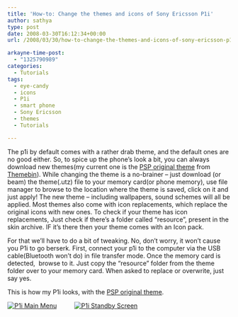 ```yaml
---
title: 'How-to: Change the themes and icons of Sony Ericsson P1i'
author: sathya
type: post
date: 2008-03-30T16:12:34+00:00
url: /2008/03/30/how-to-change-the-themes-and-icons-of-sony-ericsson-p1i/

arkayne-time-post:
  - "1325790989"
categories:
  - Tutorials
tags:
  - eye-candy
  - icons
  - P1i
  - smart phone
  - Sony Ericsson
  - themes
  - Tutorials

---
```

The p1i by default comes with a rather drab theme, and the default ones are no good either. So, to spice up the phone&#8217;s look a bit, you can always download new themes(my current one is the <a href="http://www.themebin.com/sony-ericsson-themes/original-psp-xmb-w960i-theme/" target="_blank" rel="nofollow">PSP original theme</a> from <a href="http://www.themebin.com/" target="_blank" rel="nofollow">Themebin</a>). While changing the theme is a no-brainer &#8211; just download (or beam) the theme(.utz) file to your memory card(or phone memory), use file manager to browse to the location where the theme is saved, click on it and just apply! The new theme &#8211; including wallpapers, sound schemes will all be applied. Most themes also come with icon replacements, which replace the original icons with new ones. To check if your theme has icon replacements, Just check if there&#8217;s a folder called &#8220;resource&#8221;, present in the skin archive. IF it&#8217;s there then your theme comes with an Icon pack.

For that we&#8217;ll have to do a bit of tweaking. No, don&#8217;t worry, it won&#8217;t cause you P1i to go berserk. First, connect your p1i to the computer via the USB cable(Bluetooth won&#8217;t do) in file transfer mode. Once the memory card is detected,  browse to it. Just copy the &#8220;resource&#8221; folder from the theme folder over to your memory card. When asked to replace or overwrite, just say yes.

This is how my P1i looks, with the <a href="http://www.themebin.com/sony-ericsson-themes/original-psp-xmb-w960i-theme/" target="_blank" rel="nofollow">PSP original theme</a>.

[<img src="http://static.flickr.com/2097/2373466677_65c2359446.jpg" alt="P1i Main Menu" border="0" />][1]          [<img src="http://static.flickr.com/2016/2373465411_6eb074cf7a.jpg" alt="P1i Standby Screen" border="0" />][2]

 [1]: http://www.flickr.com/photos/23198823@N04/2373466677/ "P1i Main Menu"
 [2]: http://www.flickr.com/photos/23198823@N04/2373465411/ "P1i Standby Screen"
